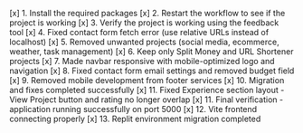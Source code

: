 [x] 1. Install the required packages
[x] 2. Restart the workflow to see if the project is working
[x] 3. Verify the project is working using the feedback tool
[x] 4. Fixed contact form fetch error (use relative URLs instead of localhost)
[x] 5. Removed unwanted projects (social media, ecommerce, weather, task management)
[x] 6. Keep only Split Money and URL Shortener projects 
[x] 7. Made navbar responsive with mobile-optimized logo and navigation
[x] 8. Fixed contact form email settings and removed budget field
[x] 9. Removed mobile development from footer services
[x] 10. Migration and fixes completed successfully
[x] 11. Fixed Experience section layout - View Project button and rating no longer overlap
[x] 11. Final verification - application running successfully on port 5000
[x] 12. Vite frontend connecting properly
[x] 13. Replit environment migration completed